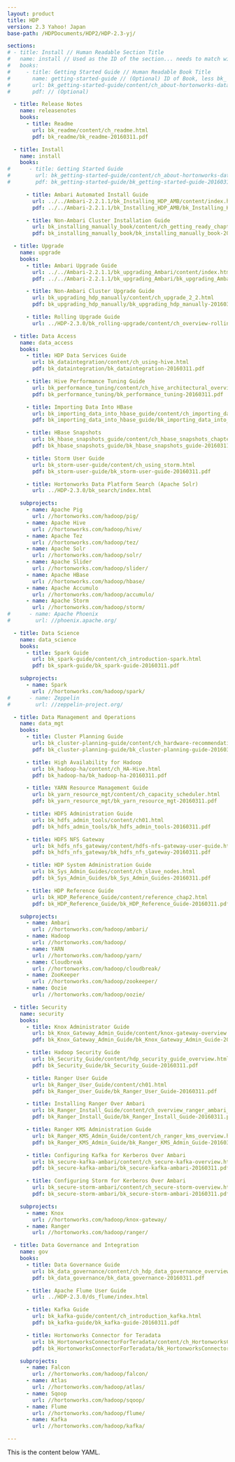 ```yaml
---
layout: product
title: HDP
version: 2.3 Yahoo! Japan
base-path: /HDPDocuments/HDP2/HDP-2.3-yj/

sections:
# - title: Install // Human Readable Section Title
#   name: install // Used as the ID of the section... needs to match with CSS
#   books:
#     - title: Getting Started Guide // Human Readable Book Title
#       name: getting-started-guide // (Optional) ID of Book, less bk_
#       url: bk_getting-started-guide/content/ch_about-hortonworks-data-platform.html // URL of Book Content... relates to auto-generated book contents
#       pdf: // (Optional)

  - title: Release Notes
    name: releasenotes
    books:
      - title: Readme
        url: bk_readme/content/ch_readme.html
        pdf: bk_readme/bk_readme-20160311.pdf

  - title: Install
    name: install
    books:
#      - title: Getting Started Guide
#        url: bk_getting-started-guide/content/ch_about-hortonworks-data-platform.html
#        pdf: bk_getting-started-guide/bk_getting-started-guide-20160311.pdf

      - title: Ambari Automated Install Guide
        url: ../../Ambari-2.2.1.1/bk_Installing_HDP_AMB/content/index.html
        pdf: ../../Ambari-2.2.1.1/bk_Installing_HDP_AMB/bk_Installing_HDP_AMB-20160307.pdf

      - title: Non-Ambari Cluster Installation Guide
        url: bk_installing_manually_book/content/ch_getting_ready_chapter.html
        pdf: bk_installing_manually_book/bk_installing_manually_book-20160311.pdf

  - title: Upgrade
    name: upgrade
    books:
      - title: Ambari Upgrade Guide
        url: ../../Ambari-2.2.1.1/bk_upgrading_Ambari/content/index.html
        pdf: ../../Ambari-2.2.1.1/bk_upgrading_Ambari/bk_upgrading_Ambari-20160307.pdf

      - title: Non-Ambari Cluster Upgrade Guide
        url: bk_upgrading_hdp_manually/content/ch_upgrade_2_2.html
        pdf: bk_upgrading_hdp_manually/bk_upgrading_hdp_manually-20160311.pdf

      - title: Rolling Upgrade Guide
        url: ../HDP-2.3.0/bk_rolling-upgrade/content/ch_overview-rolling-upgrade.xml.html

  - title: Data Access
    name: data_access
    books:
      - title: HDP Data Services Guide
        url: bk_dataintegration/content/ch_using-hive.html
        pdf: bk_dataintegration/bk_dataintegration-20160311.pdf

      - title: Hive Performance Tuning Guide
        url: bk_performance_tuning/content/ch_hive_architectural_overview.html
        pdf: bk_performance_tuning/bk_performance_tuning-20160311.pdf

      - title: Importing Data Into HBase
        url: bk_importing_data_into_hbase_guide/content/ch_importing_data_into_hbase_chapter.html
        pdf: bk_importing_data_into_hbase_guide/bk_importing_data_into_hbase_guide-20160311.pdf

      - title: HBase Snapshots
        url: bk_hbase_snapshots_guide/content/ch_hbase_snapshots_chapter.html
        pdf: bk_hbase_snapshots_guide/bk_hbase_snapshots_guide-20160311.pdf

      - title: Storm User Guide
        url: bk_storm-user-guide/content/ch_using_storm.html
        pdf: bk_storm-user-guide/bk_storm-user-guide-20160311.pdf

      - title: Hortonworks Data Platform Search (Apache Solr)
        url: ../HDP-2.3.0/bk_search/index.html

    subprojects:
      - name: Apache Pig
        url: //hortonworks.com/hadoop/pig/
      - name: Apache Hive
        url: //hortonworks.com/hadoop/hive/
      - name: Apache Tez
        url: //hortonworks.com/hadoop/tez/
      - name: Apache Solr
        url: //hortonworks.com/hadoop/solr/
      - name: Apache Slider
        url: //hortonworks.com/hadoop/slider/
      - name: Apache HBase
        url: //hortonworks.com/hadoop/hbase/
      - name: Apache Accumulo
        url: //hortonworks.com/hadoop/accumulo/
      - name: Apache Storm
        url: //hortonworks.com/hadoop/storm/
#      - name: Apache Phoenix
#        url: //phoenix.apache.org/

  - title: Data Science
    name: data_science
    books:
      - title: Spark Guide
        url: bk_spark-guide/content/ch_introduction-spark.html
        pdf: bk_spark-guide/bk_spark-guide-20160311.pdf

    subprojects:
      - name: Spark
        url: //hortonworks.com/hadoop/spark/
#      - name: Zeppelin
#        url: //zeppelin-project.org/

  - title: Data Management and Operations
    name: data_mgt
    books:
      - title: Cluster Planning Guide
        url: bk_cluster-planning-guide/content/ch_hardware-recommendations_chapter.html
        pdf: bk_cluster-planning-guide/bk_cluster-planning-guide-20160311.pdf

      - title: High Availability for Hadoop
        url: bk_hadoop-ha/content/ch_HA-Hive.html
        pdf: bk_hadoop-ha/bk_hadoop-ha-20160311.pdf

      - title: YARN Resource Management Guide
        url: bk_yarn_resource_mgt/content/ch_capacity_scheduler.html
        pdf: bk_yarn_resource_mgt/bk_yarn_resource_mgt-20160311.pdf

      - title: HDFS Administration Guide
        url: bk_hdfs_admin_tools/content/ch01.html
        pdf: bk_hdfs_admin_tools/bk_hdfs_admin_tools-20160311.pdf

      - title: HDFS NFS Gateway
        url: bk_hdfs_nfs_gateway/content/hdfs-nfs-gateway-user-guide.html
        pdf: bk_hdfs_nfs_gateway/bk_hdfs_nfs_gateway-20160311.pdf

      - title: HDP System Administration Guide
        url: bk_Sys_Admin_Guides/content/ch_slave_nodes.html
        pdf: bk_Sys_Admin_Guides/bk_Sys_Admin_Guides-20160311.pdf

      - title: HDP Reference Guide
        url: bk_HDP_Reference_Guide/content/reference_chap2.html
        pdf: bk_HDP_Reference_Guide/bk_HDP_Reference_Guide-20160311.pdf

    subprojects:
      - name: Ambari
        url: //hortonworks.com/hadoop/ambari/
      - name: Hadoop
        url: //hortonworks.com/hadoop/
      - name: YARN
        url: //hortonworks.com/hadoop/yarn/
      - name: Cloudbreak
        url: //hortonworks.com/hadoop/cloudbreak/
      - name: ZooKeeper
        url: //hortonworks.com/hadoop/zookeeper/
      - name: Oozie
        url: //hortonworks.com/hadoop/oozie/

  - title: Security
    name: security
    books:
      - title: Knox Administrator Guide
        url: bk_Knox_Gateway_Admin_Guide/content/knox-gateway-overview.html
        pdf: bk_Knox_Gateway_Admin_Guide/bk_Knox_Gateway_Admin_Guide-20160311.pdf

      - title: Hadoop Security Guide
        url: bk_Security_Guide/content/hdp_security_guide_overview.html
        pdf: bk_Security_Guide/bk_Security_Guide-20160311.pdf

      - title: Ranger User Guide
        url: bk_Ranger_User_Guide/content/ch01.html
        pdf: bk_Ranger_User_Guide/bk_Ranger_User_Guide-20160311.pdf

      - title: Installing Ranger Over Ambari
        url: bk_Ranger_Install_Guide/content/ch_overview_ranger_ambari_install.html
        pdf: bk_Ranger_Install_Guide/bk_Ranger_Install_Guide-20160311.pdf

      - title: Ranger KMS Administration Guide
        url: bk_Ranger_KMS_Admin_Guide/content/ch_ranger_kms_overview.html
        pdf: bk_Ranger_KMS_Admin_Guide/bk_Ranger_KMS_Admin_Guide-20160311.pdf

      - title: Configuring Kafka for Kerberos Over Ambari
        url: bk_secure-kafka-ambari/content/ch_secure-kafka-overview.html
        pdf: bk_secure-kafka-ambari/bk_secure-kafka-ambari-20160311.pdf

      - title: Configuring Storm for Kerberos Over Ambari
        url: bk_secure-storm-ambari/content/ch_secure-storm-overview.html
        pdf: bk_secure-storm-ambari/bk_secure-storm-ambari-20160311.pdf

    subprojects:
      - name: Knox
        url: //hortonworks.com/hadoop/knox-gateway/
      - name: Ranger
        url: //hortonworks.com/hadoop/ranger/

  - title: Data Governance and Integration
    name: gov
    books:
      - title: Data Governance Guide
        url: bk_data_governance/content/ch_hdp_data_governance_overview.html
        pdf: bk_data_governance/bk_data_governance-20160311.pdf

      - title: Apache Flume User Guide
        url: ../HDP-2.3.0/ds_flume/index.html

      - title: Kafka Guide
        url: bk_kafka-guide/content/ch_introduction_kafka.html
        pdf: bk_kafka-guide/bk_kafka-guide-20160311.pdf

      - title: Hortonworks Connector for Teradata
        url: bk_HortonworksConnectorForTeradata/content/ch_HortonworksConnectorForTeradata.html
        pdf: bk_HortonworksConnectorForTeradata/bk_HortonworksConnectorForTeradata-20151008.pdf

    subprojects:
      - name: Falcon
        url: //hortonworks.com/hadoop/falcon/
      - name: Atlas
        url: //hortonworks.com/hadoop/atlas/
      - name: Sqoop
        url: //hortonworks.com/hadoop/sqoop/
      - name: Flume
        url: //hortonworks.com/hadoop/flume/
      - name: Kafka
        url: //hortonworks.com/hadoop/kafka/

---
```


This is the content below YAML.
